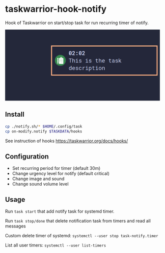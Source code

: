 # taskwarrior-hook-notify

Hook of Taskwarrior on start/stop task for run recurring timer of notify.

![example notification](./img/notify.png "example notification")

## Install

```sh
cp ./notify.sh/* $HOME/.config/task
cp on-modify.notify $TASKDATA/hooks
```

See instruction of hooks
<https://taskwarrior.org/docs/hooks/>

## Configuration

- Set recurring period for timer (default 30m)
- Change urgency level for notify (default critical)
- Change image and sound
- Change sound volume level

## Usage

Run `task start` that add notify task for systemd timer.

Run `task stop/done` that delete notification task from timers and read all messages

Custom delete timer of systemd: `systemctl --user stop task-notify.timer`

List all user timers: `systemctl --user list-timers`
